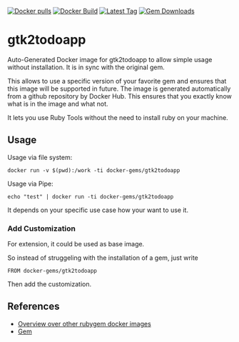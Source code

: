 [![Docker pulls](https://img.shields.io/docker/pulls/rubygem/gtk2todoapp.svg)](https://hub.docker.com/r/rubygem/gtk2todoapp/)
[![Docker Build](https://img.shields.io/docker/automated/rubygem/gtk2todoapp.svg)](https://hub.docker.com/r/rubygem/gtk2todoapp/)
[![Latest Tag](https://img.shields.io/github/tag/docker-rubygem/gtk2todoapp.svg)](https://hub.docker.com/r/rubygem/gtk2todoapp/)
[![Gem Downloads](https://img.shields.io/gem/dt/gtk2todoapp.svg)](https://rubygems.org/gems/gtk2todoapp/)
# gtk2todoapp

Auto-Generated Docker image for gtk2todoapp to allow simple usage without installation.
It is in sync with the original gem.

This allows to use a specific version of your favorite gem and ensures that this image will be supported in future.
The image is generated automatically from a github repository by Docker Hub.
This ensures that you exactly know what is in the image and what not.

It lets you use Ruby Tools without the need to install ruby on your machine.

## Usage

Usage via file system:

`docker run -v $(pwd):/work -ti docker-gems/gtk2todoapp`

Usage via Pipe:

`echo "test" | docker run -ti docker-gems/gtk2todoapp`

It depends on your specific use case how your want to use it.

### Add Customization

For extension, it could be used as base image.

So instead of struggeling with the installation of a gem, just write

`FROM docker-gems/gtk2todoapp`

Then add the customization.

## References

 - [Overview over other rubygem docker images](https://github.com/thinkbot/docker-rubygem)
 - [Gem](https://rubygems.org/gems/gtk2todoapp/)
